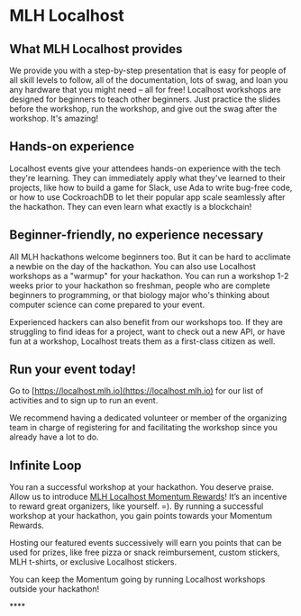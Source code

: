 # MLH Localhost

## What MLH Localhost provides

We provide you with a step-by-step presentation that is easy for people of all skill levels to follow, all of the documentation, lots of swag, and loan you any hardware that you might need – all for free! Localhost workshops are designed for beginners to teach other beginners. Just practice the slides before the workshop, run the workshop, and give out the swag after the workshop. It's amazing!

## Hands-on experience

Localhost events give your attendees hands-on experience with the tech they're learning. They can immediately apply what they've learned to their projects, like how to build a game for Slack, use Ada to write bug-free code, or how to use CockroachDB to let their popular app scale seamlessly after the hackathon. They can even learn what exactly is a blockchain!

## Beginner-friendly, no experience necessary

All MLH hackathons welcome beginners too. But it can be hard to acclimate a newbie on the day of the hackathon. You can also use Localhost workshops as a "warmup" for your hackathon. You can run a workshop 1-2 weeks prior to your hackathon so freshman, people who are complete beginners to programming, or that biology major who's thinking about computer science can come prepared to your event.

Experienced hackers can also benefit from our workshops too. If they are struggling to find ideas for a project, want to check out a new API, or have fun at a workshop, Localhost treats them as a first-class citizen as well.

## Run your event today!

Go to [https://localhost.mlh.io](https://localhost.mlh.io) for our list of activities and to sign up to run an event.

We recommend having a dedicated volunteer or member of the organizing team in charge of registering for and facilitating the workshop since you already have a lot to do.

## Infinite Loop

You ran a successful workshop at your hackathon. You deserve praise. Allow us to introduce [MLH Localhost Momentum Rewards](https://docs.google.com/document/d/1Oubjsj1O3_HASg-d71pK6swyGpPchyleF8L3zizmG_0/edit?usp=sharing)! It’s an incentive to reward great organizers, like yourself. =\). By running a successful workshop at your hackathon, you gain points towards your Momentum Rewards.

Hosting our featured events successively will earn you points that can be used for prizes, like free pizza or snack reimbursement, custom stickers, MLH t-shirts, or exclusive Localhost stickers.

You can keep the Momentum going by running Localhost workshops outside your hackathon!

\*\*\*\*

